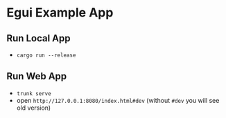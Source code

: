 # Egui Example App

## Run Local App

- `cargo run --release`

## Run Web App

- `trunk serve`
- open `http://127.0.0.1:8080/index.html#dev` (without `#dev` you will see old version)
